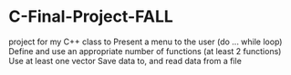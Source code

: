 # C-Final-Project-FALL
 project for my C++ class to Present a menu to the user (do ... while loop)  Define and use an appropriate number of functions (at least 2 functions) Use at least one vector Save data to, and read data from a file
